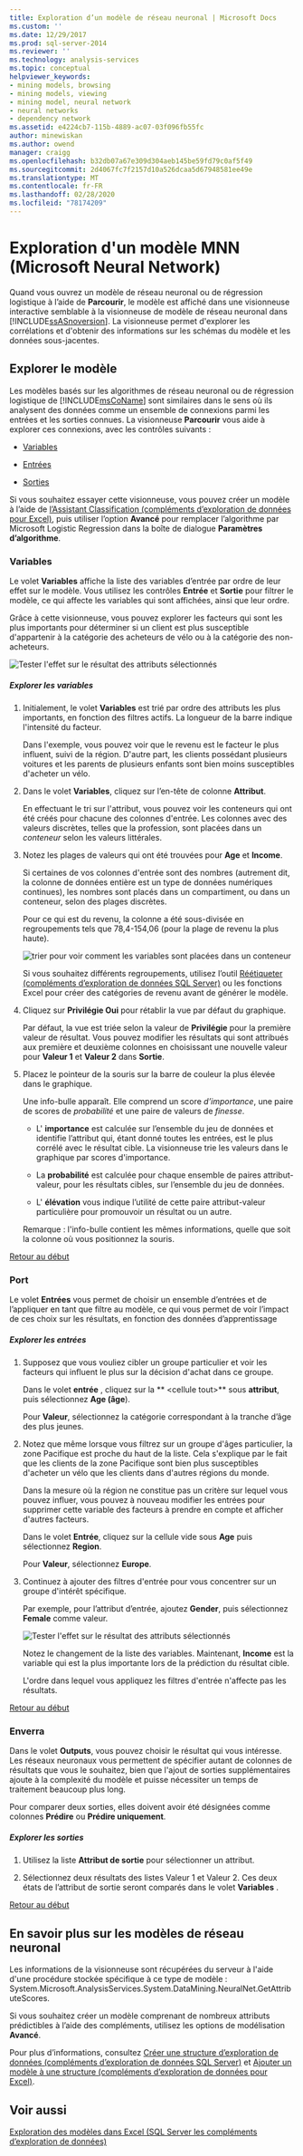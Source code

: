 ```yaml
---
title: Exploration d’un modèle de réseau neuronal | Microsoft Docs
ms.custom: ''
ms.date: 12/29/2017
ms.prod: sql-server-2014
ms.reviewer: ''
ms.technology: analysis-services
ms.topic: conceptual
helpviewer_keywords:
- mining models, browsing
- mining models, viewing
- mining model, neural network
- neural networks
- dependency network
ms.assetid: e4224cb7-115b-4889-ac07-03f096fb55fc
author: minewiskan
ms.author: owend
manager: craigg
ms.openlocfilehash: b32db07a67e309d304aeb145be59fd79c0af5f49
ms.sourcegitcommit: 2d4067fc7f2157d10a526dcaa5d67948581ee49e
ms.translationtype: MT
ms.contentlocale: fr-FR
ms.lasthandoff: 02/28/2020
ms.locfileid: "78174209"
---
```

# <a name="browsing-a-neural-network-model"></a>Exploration d'un modèle MNN (Microsoft Neural Network)
  Quand vous ouvrez un modèle de réseau neuronal ou de régression logistique à l’aide de **Parcourir**, le modèle est affiché dans une visionneuse interactive semblable à la visionneuse de modèle de réseau neuronal dans [!INCLUDE[ssASnoversion](../includes/ssasnoversion-md.md)]. La visionneuse permet d'explorer les corrélations et d'obtenir des informations sur les schémas du modèle et les données sous-jacentes.

##  <a name="BKMK_Tabs"></a>Explorer le modèle
 Les modèles basés sur les algorithmes de réseau neuronal ou de régression logistique de [!INCLUDE[msCoName](../includes/msconame-md.md)] sont similaires dans le sens où ils analysent des données comme un ensemble de connexions parmi les entrées et les sorties connues. La visionneuse **Parcourir** vous aide à explorer ces connexions, avec les contrôles suivants :

-   [Variables](#BKMK_Variables)

-   [Entrées](#BKMK_Inputs)

-   [Sorties](#BKMK_Outputs)

 Si vous souhaitez essayer cette visionneuse, vous pouvez créer un modèle à l’aide de [l’Assistant Classification &#40;compléments d’exploration de données pour Excel&#41;](classify-wizard-data-mining-add-ins-for-excel.md), puis utiliser l’option **Avancé** pour remplacer l’algorithme par Microsoft Logistic Regression dans la boîte de dialogue **Paramètres d’algorithme**.

###  <a name="BKMK_Variables"></a>Variables
 Le volet **Variables** affiche la liste des variables d’entrée par ordre de leur effet sur le modèle. Vous utilisez les contrôles **Entrée** et **Sortie** pour filtrer le modèle, ce qui affecte les variables qui sont affichées, ainsi que leur ordre.

 Grâce à cette visionneuse, vous pouvez explorer les facteurs qui sont les plus importants pour déterminer si un client est plus susceptible d'appartenir à la catégorie des acheteurs de vélo ou à la catégorie des non-acheteurs.

 ![Tester l'effet sur le résultat des attributs sélectionnés](media/dm13-neuralnet-agebuyer1.gif "Tester l'effet sur le résultat des attributs sélectionnés")

##### <a name="explore-variables"></a>Explorer les variables

1.  Initialement, le volet **Variables** est trié par ordre des attributs les plus importants, en fonction des filtres actifs. La longueur de la barre indique l'intensité du facteur.

     Dans l'exemple, vous pouvez voir que le revenu est le facteur le plus influent, suivi de la région. D'autre part, les clients possédant plusieurs voitures et les parents de plusieurs enfants sont bien moins susceptibles d'acheter un vélo.

2.  Dans le volet **Variables**, cliquez sur l’en-tête de colonne **Attribut**.

     En effectuant le tri sur l'attribut, vous pouvez voir les conteneurs qui ont été créés pour chacune des colonnes d'entrée. Les colonnes avec des valeurs discrètes, telles que la profession, sont placées dans un *conteneur* selon les valeurs littérales.

3.  Notez les plages de valeurs qui ont été trouvées pour **Age** et **Income**.

     Si certaines de vos colonnes d'entrée sont des nombres (autrement dit, la colonne de données entière est un type de données numériques continues), les nombres sont placés dans un compartiment, ou dans un conteneur, selon des plages discrètes.

     Pour ce qui est du revenu, la colonne a été sous-divisée en regroupements tels que 78,4-154,06 (pour la plage de revenu la plus haute).

     ![trier pour voir comment les variables sont placées dans un conteneur](media/dm13-nn-bucketing-variables.gif "trier pour voir comment les variables sont placées dans un conteneur")

     Si vous souhaitez différents regroupements, utilisez l’outil [Réétiqueter &#40;compléments d’exploration de données SQL Server&#41;](relabel-sql-server-data-mining-add-ins.md) ou les fonctions Excel pour créer des catégories de revenu avant de générer le modèle.

4.  Cliquez sur **Privilégie Oui** pour rétablir la vue par défaut du graphique.

     Par défaut, la vue est triée selon la valeur de **Privilégie** pour la première valeur de résultat. Vous pouvez modifier les résultats qui sont attribués aux première et deuxième colonnes en choisissant une nouvelle valeur pour **Valeur 1** et **Valeur 2** dans **Sortie**.

5.  Placez le pointeur de la souris sur la barre de couleur la plus élevée dans le graphique.

     Une info-bulle apparaît. Elle comprend un score *d’importance*, une paire de scores de *probabilité* et une paire de valeurs de *finesse*.

    -   L' **importance** est calculée sur l’ensemble du jeu de données et identifie l’attribut qui, étant donné toutes les entrées, est le plus corrélé avec le résultat cible. La visionneuse trie les valeurs dans le graphique par scores d'importance.

    -   La **probabilité** est calculée pour chaque ensemble de paires attribut-valeur, pour les résultats cibles, sur l’ensemble du jeu de données.

    -   L' **élévation** vous indique l’utilité de cette paire attribut-valeur particulière pour promouvoir un résultat ou un autre.

     Remarque : l'info-bulle contient les mêmes informations, quelle que soit la colonne où vous positionnez la souris.

 [Retour au début](#BKMK_Tabs)

###  <a name="BKMK_Inputs"></a>Port
 Le volet **Entrées** vous permet de choisir un ensemble d’entrées et de l’appliquer en tant que filtre au modèle, ce qui vous permet de voir l’impact de ces choix sur les résultats, en fonction des données d’apprentissage

##### <a name="explore-inputs"></a>Explorer les entrées

1.  Supposez que vous vouliez cibler un groupe particulier et voir les facteurs qui influent le plus sur la décision d'achat dans ce groupe.

     Dans le volet **entrée** , cliquez sur la ** \<cellule tout>** sous **attribut**, puis sélectionnez **Age (âge**).

     Pour **Valeur**, sélectionnez la catégorie correspondant à la tranche d’âge des plus jeunes.

2.  Notez que même lorsque vous filtrez sur un groupe d'âges particulier, la zone Pacifique est proche du haut de la liste. Cela s'explique par le fait que les clients de la zone Pacifique sont bien plus susceptibles d'acheter un vélo que les clients dans d'autres régions du monde.

     Dans la mesure où la région ne constitue pas un critère sur lequel vous pouvez influer, vous pouvez à nouveau modifier les entrées pour supprimer cette variable des facteurs à prendre en compte et afficher d'autres facteurs.

     Dans le volet **Entrée**, cliquez sur la cellule vide sous **Age** puis sélectionnez **Region**.

     Pour **Valeur**, sélectionnez **Europe**.

3.  Continuez à ajouter des filtres d'entrée pour vous concentrer sur un groupe d'intérêt spécifique.

     Par exemple, pour l’attribut d’entrée, ajoutez **Gender**, puis sélectionnez **Female** comme valeur.

     ![Tester l'effet sur le résultat des attributs sélectionnés](media/dm13-neuralnet-agebuyer2.gif "Tester l'effet sur le résultat des attributs sélectionnés")

     Notez le changement de la liste des variables. Maintenant, **Income** est la variable qui est la plus importante lors de la prédiction du résultat cible.

     L'ordre dans lequel vous appliquez les filtres d'entrée n'affecte pas les résultats.

 [Retour au début](#BKMK_Tabs)

###  <a name="BKMK_Outputs"></a>Enverra
 Dans le volet **Outputs**, vous pouvez choisir le résultat qui vous intéresse. Les réseaux neuronaux vous permettent de spécifier autant de colonnes de résultats que vous le souhaitez, bien que l'ajout de sorties supplémentaires ajoute à la complexité du modèle et puisse nécessiter un temps de traitement beaucoup plus long.

 Pour comparer deux sorties, elles doivent avoir été désignées comme colonnes **Prédire** ou **Prédire uniquement**.

##### <a name="explore-outputs"></a>Explorer les sorties

1.  Utilisez la liste **Attribut de sortie** pour sélectionner un attribut.

2.  Sélectionnez deux résultats des listes Valeur 1 et Valeur 2. Ces deux états de l’attribut de sortie seront comparés dans le volet **Variables** .

 [Retour au début](#BKMK_Tabs)

## <a name="more-about-neural-network-models"></a>En savoir plus sur les modèles de réseau neuronal
 Les informations de la visionneuse sont récupérées du serveur à l'aide d'une procédure stockée spécifique à ce type de modèle : System.Microsoft.AnalysisServices.System.DataMining.NeuralNet.GetAttributeScores.

 Si vous souhaitez créer un modèle comprenant de nombreux attributs prédictibles à l’aide des compléments, utilisez les options de modélisation **Avancé**.

 Pour plus d’informations, consultez [Créer une structure d’exploration de données &#40;compléments d’exploration de données SQL Server&#41;](create-mining-structure-sql-server-data-mining-add-ins.md) et [Ajouter un modèle à une structure &#40;compléments d’exploration de données pour Excel&#41;](add-model-to-structure-data-mining-add-ins-for-excel.md).

## <a name="see-also"></a>Voir aussi
 [Exploration des modèles dans Excel &#40;SQL Server les compléments d’exploration de données&#41;](browsing-models-in-excel-sql-server-data-mining-add-ins.md)


